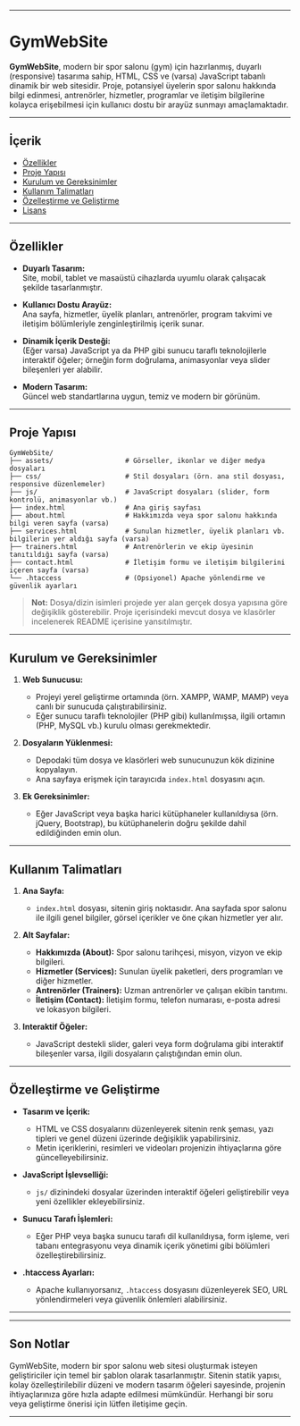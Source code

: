 
---

# GymWebSite

**GymWebSite**, modern bir spor salonu (gym) için hazırlanmış, duyarlı (responsive) tasarıma sahip, HTML, CSS ve (varsa) JavaScript tabanlı dinamik bir web sitesidir. Proje, potansiyel üyelerin spor salonu hakkında bilgi edinmesi, antrenörler, hizmetler, programlar ve iletişim bilgilerine kolayca erişebilmesi için kullanıcı dostu bir arayüz sunmayı amaçlamaktadır.

---

## İçerik

- [Özellikler](#özellikler)
- [Proje Yapısı](#proje-yapısı)
- [Kurulum ve Gereksinimler](#kurulum-ve-gereksinimler)
- [Kullanım Talimatları](#kullanım-talimatları)
- [Özelleştirme ve Geliştirme](#özelleştirme-ve-geliştirme)
- [Lisans](#lisans)

---

## Özellikler

- **Duyarlı Tasarım:**  
  Site, mobil, tablet ve masaüstü cihazlarda uyumlu olarak çalışacak şekilde tasarlanmıştır.

- **Kullanıcı Dostu Arayüz:**  
  Ana sayfa, hizmetler, üyelik planları, antrenörler, program takvimi ve iletişim bölümleriyle zenginleştirilmiş içerik sunar.

- **Dinamik İçerik Desteği:**  
  (Eğer varsa) JavaScript ya da PHP gibi sunucu taraflı teknolojilerle interaktif öğeler; örneğin form doğrulama, animasyonlar veya slider bileşenleri yer alabilir.

- **Modern Tasarım:**  
  Güncel web standartlarına uygun, temiz ve modern bir görünüm.

---

## Proje Yapısı

```
GymWebSite/
├── assets/                  # Görseller, ikonlar ve diğer medya dosyaları
├── css/                     # Stil dosyaları (örn. ana stil dosyası, responsive düzenlemeler)
├── js/                      # JavaScript dosyaları (slider, form kontrolü, animasyonlar vb.)
├── index.html               # Ana giriş sayfası
├── about.html               # Hakkımızda veya spor salonu hakkında bilgi veren sayfa (varsa)
├── services.html            # Sunulan hizmetler, üyelik planları vb. bilgilerin yer aldığı sayfa (varsa)
├── trainers.html            # Antrenörlerin ve ekip üyesinin tanıtıldığı sayfa (varsa)
├── contact.html             # İletişim formu ve iletişim bilgilerini içeren sayfa (varsa)
└── .htaccess                # (Opsiyonel) Apache yönlendirme ve güvenlik ayarları
```

> **Not:** Dosya/dizin isimleri projede yer alan gerçek dosya yapısına göre değişiklik gösterebilir. Proje içerisindeki mevcut dosya ve klasörler incelenerek README içerisine yansıtılmıştır.

---

## Kurulum ve Gereksinimler

1. **Web Sunucusu:**  
   - Projeyi yerel geliştirme ortamında (örn. XAMPP, WAMP, MAMP) veya canlı bir sunucuda çalıştırabilirsiniz.
   - Eğer sunucu taraflı teknolojiler (PHP gibi) kullanılmışsa, ilgili ortamın (PHP, MySQL vb.) kurulu olması gerekmektedir.

2. **Dosyaların Yüklenmesi:**  
   - Depodaki tüm dosya ve klasörleri web sunucunuzun kök dizinine kopyalayın.
   - Ana sayfaya erişmek için tarayıcıda `index.html` dosyasını açın.

3. **Ek Gereksinimler:**  
   - Eğer JavaScript veya başka harici kütüphaneler kullanıldıysa (örn. jQuery, Bootstrap), bu kütüphanelerin doğru şekilde dahil edildiğinden emin olun.

---

## Kullanım Talimatları

1. **Ana Sayfa:**  
   - `index.html` dosyası, sitenin giriş noktasıdır. Ana sayfada spor salonu ile ilgili genel bilgiler, görsel içerikler ve öne çıkan hizmetler yer alır.

2. **Alt Sayfalar:**  
   - **Hakkımızda (About):** Spor salonu tarihçesi, misyon, vizyon ve ekip bilgileri.  
   - **Hizmetler (Services):** Sunulan üyelik paketleri, ders programları ve diğer hizmetler.  
   - **Antrenörler (Trainers):** Uzman antrenörler ve çalışan ekibin tanıtımı.  
   - **İletişim (Contact):** İletişim formu, telefon numarası, e-posta adresi ve lokasyon bilgileri.

3. **Interaktif Öğeler:**  
   - JavaScript destekli slider, galeri veya form doğrulama gibi interaktif bileşenler varsa, ilgili dosyaların çalıştığından emin olun.

---

## Özelleştirme ve Geliştirme

- **Tasarım ve İçerik:**  
  - HTML ve CSS dosyalarını düzenleyerek sitenin renk şeması, yazı tipleri ve genel düzeni üzerinde değişiklik yapabilirsiniz.
  - Metin içeriklerini, resimleri ve videoları projenizin ihtiyaçlarına göre güncelleyebilirsiniz.

- **JavaScript İşlevselliği:**  
  - `js/` dizinindeki dosyalar üzerinden interaktif öğeleri geliştirebilir veya yeni özellikler ekleyebilirsiniz.
  
- **Sunucu Tarafı İşlemleri:**  
  - Eğer PHP veya başka sunucu tarafı dil kullanıldıysa, form işleme, veri tabanı entegrasyonu veya dinamik içerik yönetimi gibi bölümleri özelleştirebilirsiniz.
  
- **.htaccess Ayarları:**  
  - Apache kullanıyorsanız, `.htaccess` dosyasını düzenleyerek SEO, URL yönlendirmeleri veya güvenlik önlemleri alabilirsiniz.

---



---

## Son Notlar

GymWebSite, modern bir spor salonu web sitesi oluşturmak isteyen geliştiriciler için temel bir şablon olarak tasarlanmıştır. Sitenin statik yapısı, kolay özelleştirilebilir düzeni ve modern tasarım öğeleri sayesinde, projenin ihtiyaçlarınıza göre hızla adapte edilmesi mümkündür. Herhangi bir soru veya geliştirme önerisi için lütfen iletişime geçin.

---

